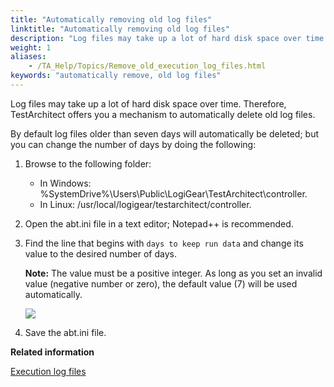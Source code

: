 ```yaml
--- 
title: "Automatically removing old log files"
linktitle: "Automatically removing old log files"
description: "Log files may take up a lot of hard disk space over time. Therefore, TestArchitect offers you a mechanism to automatically delete old log files."
weight: 1
aliases: 
    - /TA_Help/Topics/Remove_old_execution_log_files.html
keywords: "automatically remove, old log files"
---
```


Log files may take up a lot of hard disk space over time. Therefore, TestArchitect offers you a mechanism to automatically delete old log files.

By default log files older than seven days will automatically be deleted; but you can change the number of days by doing the following:

1.  Browse to the following folder:

    -   In Windows: %SystemDrive%\\Users\\Public\\LogiGear\\TestArchitect\\controller.
    -   In Linux: /usr/local/logigear/testarchitect/controller.
2.  Open the abt.ini file in a text editor; Notepad++ is recommended.

3.  Find the line that begins with `days to keep run data` and change its value to the desired number of days.

    **Note:** The value must be a positive integer. As long as you set an invalid value \(negative number or zero\), the default value \(7\) will be used automatically.

    ![](/images/TA_Help/Images/remove_old_log_files.png)

4.  Save the abt.ini file.



**Related information**  


[Execution log files](/TA_Help/Topics/Execution_log_files.html)


